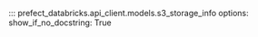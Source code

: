 ::: prefect_databricks.api_client.models.s3_storage_info
    options:
      show_if_no_docstring: True